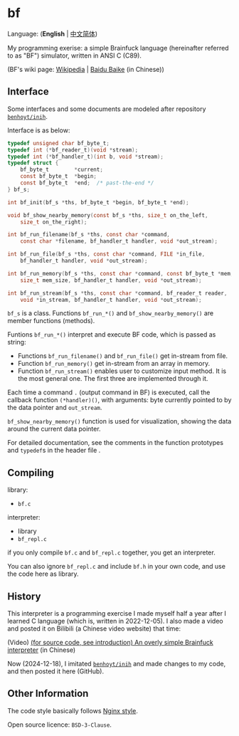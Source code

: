 # bf

Language: (**English** | [中文简体](./README-CHS.md))

My programming exerise: a simple Brainfuck language (hereinafter referred to as
"BF") simulator, written in ANSI C (C89).

(BF's wiki page: [Wikipedia](https://en.wikipedia.org/wiki/Brainfuck)
 | [Baidu Baike](https://baike.baidu.com/item/Brainfuck) (in Chinese))


## Interface

Some interfaces and some documents are modeled after repository
[`benhoyt/inih`](https://github.com/benhoyt/inih).

Interface is as below:

```C
typedef unsigned char bf_byte_t;
typedef int (*bf_reader_t)(void *stream);
typedef int (*bf_handler_t)(int b, void *stream);
typedef struct {
    bf_byte_t        *current;
    const bf_byte_t  *begin;
    const bf_byte_t  *end;  /* past-the-end */
} bf_s;

int bf_init(bf_s *ths, bf_byte_t *begin, bf_byte_t *end);

void bf_show_nearby_memory(const bf_s *ths, size_t on_the_left,
    size_t on_the_right);

int bf_run_filename(bf_s *ths, const char *command,
    const char *filename, bf_handler_t handler, void *out_stream);

int bf_run_file(bf_s *ths, const char *command, FILE *in_file,
    bf_handler_t handler, void *out_stream);

int bf_run_memory(bf_s *ths, const char *command, const bf_byte_t *mem,
    size_t mem_size, bf_handler_t handler, void *out_stream);

int bf_run_stream(bf_s *ths, const char *command, bf_reader_t reader,
    void *in_stream, bf_handler_t handler, void *out_stream);
```

`bf_s` is a class. Functions `bf_run_*()` and `bf_show_nearby_memory()` are
member functions (methods).

Funtions `bf_run_*()` interpret and execute BF code, which is passed as string:

* Functions `bf_run_filename()` and `bf_run_file()` get in-stream from file.
* Function `bf_run_memory()` get in-stream from an array in memory.
* Function `bf_run_stream()` enables user to customize input method. It is the
most general one. The first three are implemented through it.

Each time a command `.` (output command in BF) is executed, call the callback
function `(*handler)()`, with arguments: byte currently pointed to by the data
pointer and `out_stream`.

`bf_show_nearby_memory()` function is used for visualization, showing the data
around the current data pointer.

For detailed documentation, see the comments in the function prototypes and
`typedef`s in the header file .


## Compiling

library:
- `bf.c`

interpreter:
- library
- `bf_repl.c`

if you only compile `bf.c` and `bf_repl.c` together, you get an interpreter.

You can also ignore `bf_repl.c` and include `bf.h` in your own code, and use
the code here as library.

## History

This interpreter is a programming exercise I made myself half a year after I
learned C language (which is, written in 2022-12-05). I also made a video and
posted it on Bilibili (a Chinese video website) that time:

(Video) [(for source code, see introduction) An overly simple Brainfuck interpreter](https://www.bilibili.com/video/BV1T24y1e78o) (in Chinese)

Now (2024-12-18), I imitated [`benhoyt/inih`](https://github.com/benhoyt/inih)
and made changes to my code, and then posted it here (GitHub).


## Other Information

The code style basically follows
[Nginx style](https://nginx.org/en/docs/dev/development_guide.html#code_style).

Open source licence: `BSD-3-Clause`.
